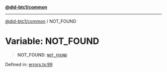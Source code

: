[**@did-btc1/common**](../README.md)

***

[@did-btc1/common](../globals.md) / NOT\_FOUND

# Variable: NOT\_FOUND

> **NOT\_FOUND**: [`NOT_FOUND`](../enumerations/Btc1ErrorCode.md#not_found)

Defined in: [errors.ts:99](https://github.com/dcdpr/did-btc1-js/blob/751aedd75738c26882a2149e644ae32b9e424707/packages/common/src/errors.ts#L99)
